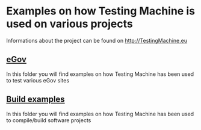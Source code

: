 # Examples on how Testing Machine is used on various projects

Informations about the project can be found on http://TestingMachine.eu

## [eGov](eGov) 

In this folder you will find examples on how Testing Machine has been used to test various eGov sites

## [Build examples](build)

In this folder you will find examples on how Testing Machine has been used to compile/build software projects

